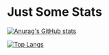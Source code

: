 # Just Some Stats

[![Anurag's GitHub stats](https://github-readme-stats.vercel.app/api?username=mcandeo)](https://github.com/anuraghazra/github-readme-stats)

[![Top Langs](https://github-readme-stats-git-masterrstaa-rickstaa.vercel.app/api/top-langs/?username=mcandeo)](https://github.com/anuraghazra/github-readme-stats)
